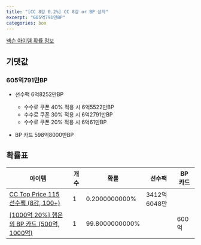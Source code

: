 ```yaml
---
title: "[CC 8강 0.2%] CC 8강 or BP 상자"
excerpt: "605억791만BP"
categories: box
---
```

[넥슨 아이템 확률 정보](http://iteminfo.nexon.com/probability/fo4?sn=7377)

## 기댓값
### 605억791만BP
  - 선수팩 6억8252만BP
    - 수수료 쿠폰 40% 적용 시 6억5522만BP
    - 수수료 쿠폰 30% 적용 시 6억2791만BP
    - 수수료 쿠폰 20% 적용 시 6억61만BP

  - BP 카드 598억8000만BP

## 확률표

|아이템|개수|확률|선수팩|BP 카드|
|---|---|---|---|---|
|[CC Top Price 115 선수팩 (8강, 100+)](/player/7347)|1|0.2000000000%|3412억6048만||
|[[1000억 20%] 행운의 BP 카드 (500억, 1000억)](/bp/7360)|1|99.8000000000%||600억|
